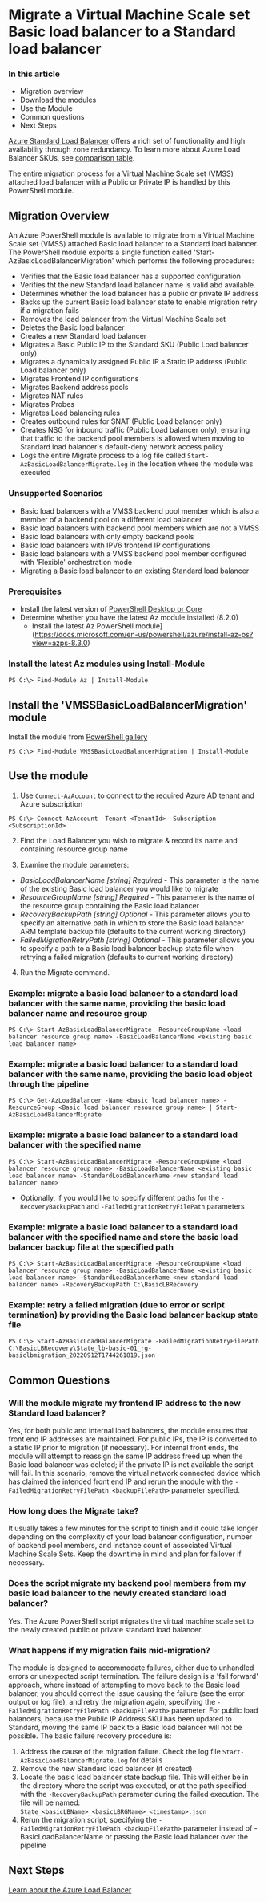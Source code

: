# Migrate a Virtual Machine Scale set Basic load balancer to a Standard load balancer

### In this article
  - Migration overview
  - Download the modules
  - Use the Module
  - Common questions
  - Next Steps

[Azure Standard Load Balancer](https://docs.microsoft.com/en-us/azure/load-balancer/load-balancer-overview) offers a rich set of functionality and high availability through zone redundancy. To learn more about Azure Load Balancer SKUs, see [comparison table](https://docs.microsoft.com/en-us/azure/load-balancer/skus#skus).

The entire migration process for a Virtual Machine Scale set (VMSS) attached load balancer with a Public or Private IP is handled by this PowerShell module. 

## Migration Overview

An Azure PowerShell module is available to migrate from a Virtual Machine Scale set (VMSS) attached Basic load balancer to a Standard load balancer. The PowerShell module exports a single function called 'Start-AzBasicLoadBalancerMigration' which performs the following procedures:

- Verifies that the Basic load balancer has a supported configuration
- Verifies tht the new Standard load balancer name is valid abd available.
- Determines whether the load balancer has a public or private IP address
- Backs up the current Basic load balancer state to enable migration retry if a migration fails
- Removes the load balancer from the Virtual Machine Scale set
- Deletes the Basic load balancer
- Creates a new Standard load balancer 
- Migrates a Basic Public IP to the Standard SKU (Public Load balancer only)
- Migrates a dynamically assigned Public IP a Static IP address (Public Load balancer only)
- Migrates Frontend IP configurations
- Migrates Backend address pools
- Migrates NAT rules
- Migrates Probes
- Migrates Load balancing rules
- Creates outbound rules for SNAT (Public Load balancer only)
- Creates NSG for inbound traffic (Public Load balancer only), ensuring that traffic to the backend pool members is allowed when moving to Standard load balancer's default-deny network access policy
- Logs the entire Migrate process to a log file called `Start-AzBasicLoadBalancerMigrate.log` in the location where the module was executed

### Unsupported Scenarios

- Basic load balancers with a VMSS backend pool member which is also a member of a backend pool on a different load balancer
- Basic load balancers with backend pool members which are not a VMSS
- Basic load balancers with only empty backend pools
- Basic load balancers with IPV6 frontend IP configurations
- Basic load balancers with a VMSS backend pool member configured with 'Flexible' orchestration mode
- Migrating a Basic load balancer to an existing Standard load balancer

### Prerequisites

- Install the latest version of [PowerShell Desktop or Core ](https://docs.microsoft.com/en-us/powershell/scripting/install/installing-powershell?view=powershell-7.2)
- Determine whether you have the latest Az module installed (8.2.0)
  - Install the latest Az PowerShell module](https://docs.microsoft.com/en-us/powershell/azure/install-az-ps?view=azps-8.3.0)

### Install the latest Az modules using Install-Module

```
PS C:\> Find-Module Az | Install-Module
```

## Install the 'VMSSBasicLoadBalancerMigration' module

Install the module from [PowerShell gallery](https://www.powershellgallery.com/packages/AzureVMSSLoadBalancerMigrate/0.1.0)

```
PS C:\> Find-Module VMSSBasicLoadBalancerMigration | Install-Module
```

## Use the module

1. Use `Connect-AzAccount` to connect to the required Azure AD tenant and Azure subscription 

```
PS C:\> Connect-AzAccount -Tenant <TenantId> -Subscription <SubscriptionId> 
```

2. Find the Load Balancer you wish to migrate & record its name and containing resource group name

3. Examine the module parameters:
- *BasicLoadBalancerName [string] Required* - This parameter is the name of the existing Basic load balancer you would like to migrate
- *ResourceGroupName [string] Required* - This parameter is the name of the resource group containing the Basic load balancer
- *RecoveryBackupPath [string] Optional* - This parameter allows you to specify an alternative path in which to store the Basic load balancer ARM template backup file (defaults to the current working directory)
- *FailedMigrationRetryPath [string] Optional* - This parameter allows you to specify a path to a Basic load balancer backup state file when retrying a failed migration (defaults to current working directory)

4. Run the Migrate command.

### Example: migrate a basic load balancer to a standard load balancer with the same name, providing the basic load balancer name and resource group
```
PS C:\> Start-AzBasicLoadBalancerMigrate -ResourceGroupName <load balancer resource group name> -BasicLoadBalancerName <existing basic load balancer name>
```


###  Example: migrate a basic load balancer to a standard load balancer with the same name, providing the basic load object through the pipeline
```
PS C:\> Get-AzLoadBalancer -Name <basic load balancer name> -ResourceGroup <Basic load balancer resource group name> | Start-AzBasicLoadBalancerMigrate
```


### Example: migrate a basic load balancer to a standard load balancer with the specified name
```
PS C:\> Start-AzBasicLoadBalancerMigrate -ResourceGroupName <load balancer resource group name> -BasicLoadBalancerName <existing basic load balancer name> -StandardLoadBalancerName <new standard load balancer name>
```

- Optionally, if you would like to specify different paths for the `-RecoveryBackupPath` and `-FailedMigrationRetryFilePath` parameters

### Example: migrate a basic load balancer to a standard load balancer with the specified name and store the basic load balancer backup file at the specified path
```
PS C:\> Start-AzBasicLoadBalancerMigrate -ResourceGroupName <load balancer resource group name> -BasicLoadBalancerName <existing basic load balancer name> -StandardLoadBalancerName <new standard load balancer name> -RecoveryBackupPath C:\BasicLBRecovery 
``` 

### Example: retry a failed migration (due to error or script termination) by providing the Basic load balancer backup state file
```
PS C:\> Start-AzBasicLoadBalancerMigrate -FailedMigrationRetryFilePath C:\BasicLBRecovery\State_lb-basic-01_rg-basiclbmigration_20220912T1744261819.json
``` 

## Common Questions

### Will the module migrate my frontend IP address to the new Standard load balancer? 
Yes, for both public and internal load balancers, the module ensures that front end IP addresses are maintained. For public IPs, the IP is converted to a static IP prior to migration (if necessary). For internal front ends, the module will attempt to reassign the same IP address freed up when the Basic load balancer was deleted; if the private IP is not available the script will fail. In this scenario, remove the virtual network connected device which has claimed the intended front end IP and rerun the module with the `-FailedMigrationRetryFilePath <backupFilePath>` parameter specified.

### How long does the Migrate take?
It usually takes a few minutes for the script to finish and it could take longer depending on the complexity of your load balancer configuration, number of backend pool members, and instance count of associated Virtual Machine Scale Sets. Keep the downtime in mind and plan for failover if necessary.

### Does the script migrate my backend pool members from my basic load balancer to the newly created standard load balancer?
Yes. The Azure PowerShell script migrates the virtual machine scale set to the newly created public or private standard load balancer.

### What happens if my migration fails mid-migration? 
The module is designed to accommodate failures, either due to unhandled errors or unexpected script termination. The failure design is a 'fail forward' approach, where instead of attempting to move back to the Basic load balancer, you should correct the issue causing the failure (see the error output or log file), and retry the migration again, specifying the `-FailedMigrationRetryFilePath <backupFilePath>` parameter. For public load balancers, because the Public IP Address SKU has been updated to Standard, moving the same IP back to a Basic load balancer will not be possible. The basic failure recovery procedure is:
  1. Address the cause of the migration failure. Check the log file `Start-AzBasicLoadBalancerMigrate.log` for details
  1. Remove the new Standard load balancer (if created)
  1. Locate the basic load balancer state backup file. This will either be in the directory where the script was executed, or at the path specified with the `-RecoveryBackupPath` parameter during the failed execution. The file will be named: `State_<basicLBName>_<basicLBRGName>_<timestamp>.json`
  1. Rerun the migration script, specifying the `-FailedMigrationRetryFilePath <backupFilePath>` parameter instead of -BasicLoadBalancerName or passing the Basic load balancer over the pipeline

## Next Steps
[Learn about the Azure Load Balancer](https://docs.microsoft.com/en-us/azure/load-balancer/load-balancer-overview)